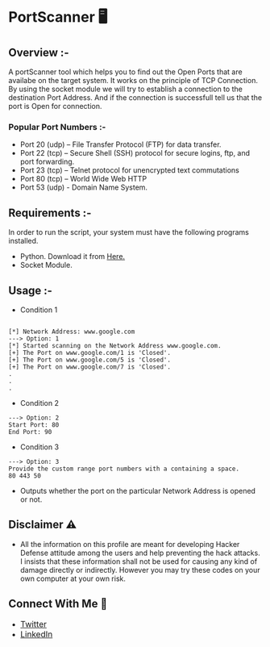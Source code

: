 # PortScanner 🖥️
## Overview :-
A portScanner tool which helps you to find out the Open Ports that are availabe on the target system. It works on the principle of TCP Connection. By using the socket module we will try to establish a connection to the destination Port Address. And if the connection is successfull tell us that the port is Open for connection.

### Popular Port Numbers :-

- Port 20 (udp) – File Transfer Protocol (FTP) for data transfer.
- Port 22 (tcp) – Secure Shell (SSH) protocol for secure logins, ftp, and port forwarding.
- Port 23 (tcp) – Telnet protocol for unencrypted text commutations
- Port 80 (tcp) – World Wide Web HTTP
- Port 53 (udp) - Domain Name System.


## Requirements :-
In order to run the script, your system must have the following programs installed.
- Python. Download it from <a href="https://www.python.org/downloads/">Here.</a>
- Socket Module.

## Usage :-

- Condition 1
```

[*] Network Address: www.google.com 
---> Option: 1
[*] Started scanning on the Network Address www.google.com.
[+] The Port on www.google.com/1 is 'Closed'.
[+] The Port on www.google.com/5 is 'Closed'.
[+] The Port on www.google.com/7 is 'Closed'.
.
.
.
```
- Condition 2
```
---> Option: 2
Start Port: 80
End Port: 90
```
- Condition 3
```
---> Option: 3
Provide the custom range port numbers with a containing a space.
80 443 50
```
- Outputs whether the port on the particular Network Address is opened or not.

## Disclaimer :warning:
- All the information on this profile are meant for developing Hacker Defense attitude among the users and help preventing the hack attacks. I insists that these information shall not be used for causing any kind of damage directly or indirectly. However you may try these codes on your own computer at your own risk.


## Connect With Me 📌


- <a href="https://twitter.com/S_Tarun_" style="font-size:16px;">Twitter</a> 
- <a href="https://www.linkedin.com/in/tarunvenom/" style="font-size:16px;">LinkedIn</a>
